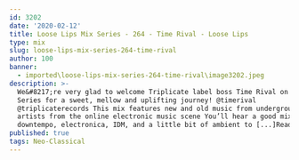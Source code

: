 ```yaml
---
id: 3202
date: '2020-02-12'
title: Loose Lips Mix Series - 264 - Time Rival - Loose Lips
type: mix
slug: loose-lips-mix-series-264-time-rival
author: 100
banner:
  - imported\loose-lips-mix-series-264-time-rival\image3202.jpeg
description: >-
  We&#8217;re very glad to welcome Triplicate label boss Time Rival on our Mix
  Series for a sweet, mellow and uplifting journey! @timerival
  @triplicaterecords This mix features new and old music from underground
  artists from the online electronic music scene You’ll hear a good mix of
  downtempo, electronica, IDM, and a little bit of ambient to [...]Read More...
published: true
tags: Neo-Classical
---
```

